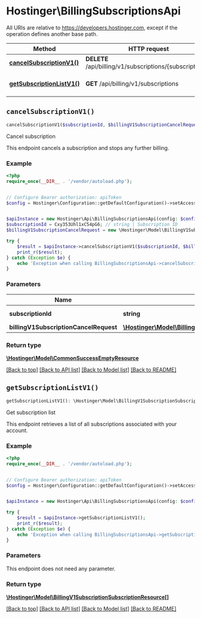# Hostinger\BillingSubscriptionsApi

All URIs are relative to https://developers.hostinger.com, except if the operation defines another base path.

| Method | HTTP request | Description |
| ------------- | ------------- | ------------- |
| [**cancelSubscriptionV1()**](BillingSubscriptionsApi.md#cancelSubscriptionV1) | **DELETE** /api/billing/v1/subscriptions/{subscriptionId} | Cancel subscription |
| [**getSubscriptionListV1()**](BillingSubscriptionsApi.md#getSubscriptionListV1) | **GET** /api/billing/v1/subscriptions | Get subscription list |


## `cancelSubscriptionV1()`

```php
cancelSubscriptionV1($subscriptionId, $billingV1SubscriptionCancelRequest): \Hostinger\Model\CommonSuccessEmptyResource
```

Cancel subscription

This endpoint cancels a subscription and stops any further billing.

### Example

```php
<?php
require_once(__DIR__ . '/vendor/autoload.php');


// Configure Bearer authorization: apiToken
$config = Hostinger\Configuration::getDefaultConfiguration()->setAccessToken('YOUR_ACCESS_TOKEN');


$apiInstance = new Hostinger\Api\BillingSubscriptionsApi(config: $config);
$subscriptionId = Cxy353Uhl1xC54pG6; // string | Subscription ID
$billingV1SubscriptionCancelRequest = new \Hostinger\Model\BillingV1SubscriptionCancelRequest(); // \Hostinger\Model\BillingV1SubscriptionCancelRequest

try {
    $result = $apiInstance->cancelSubscriptionV1($subscriptionId, $billingV1SubscriptionCancelRequest);
    print_r($result);
} catch (Exception $e) {
    echo 'Exception when calling BillingSubscriptionsApi->cancelSubscriptionV1: ', $e->getMessage(), PHP_EOL;
}
```

### Parameters

| Name | Type | Description  | Notes |
| ------------- | ------------- | ------------- | ------------- |
| **subscriptionId** | **string**| Subscription ID | |
| **billingV1SubscriptionCancelRequest** | [**\Hostinger\Model\BillingV1SubscriptionCancelRequest**](../Model/BillingV1SubscriptionCancelRequest.md)|  | |

### Return type

[**\Hostinger\Model\CommonSuccessEmptyResource**](../Model/CommonSuccessEmptyResource.md)

[[Back to top]](#) [[Back to API list]](../../README.md#endpoints)
[[Back to Model list]](../../README.md#models)
[[Back to README]](../../README.md)

## `getSubscriptionListV1()`

```php
getSubscriptionListV1(): \Hostinger\Model\BillingV1SubscriptionSubscriptionResource[]
```

Get subscription list

This endpoint retrieves a list of all subscriptions associated with your account.

### Example

```php
<?php
require_once(__DIR__ . '/vendor/autoload.php');


// Configure Bearer authorization: apiToken
$config = Hostinger\Configuration::getDefaultConfiguration()->setAccessToken('YOUR_ACCESS_TOKEN');


$apiInstance = new Hostinger\Api\BillingSubscriptionsApi(config: $config);

try {
    $result = $apiInstance->getSubscriptionListV1();
    print_r($result);
} catch (Exception $e) {
    echo 'Exception when calling BillingSubscriptionsApi->getSubscriptionListV1: ', $e->getMessage(), PHP_EOL;
}
```

### Parameters

This endpoint does not need any parameter.

### Return type

[**\Hostinger\Model\BillingV1SubscriptionSubscriptionResource[]**](../Model/BillingV1SubscriptionSubscriptionResource.md)

[[Back to top]](#) [[Back to API list]](../../README.md#endpoints)
[[Back to Model list]](../../README.md#models)
[[Back to README]](../../README.md)
